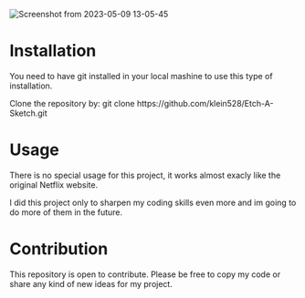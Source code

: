 ![Screenshot from 2023-05-09 13-05-45](https://github.com/klein528/Netflix-landing-page/assets/88459146/fd316a75-6653-4e47-ae21-51d807a54cc5)

<h1>Installation</h1>
<p>You need to have git installed in your local mashine to use this type of installation.</p>

<p>Clone the repository by: git clone https://github.com/klein528/Etch-A-Sketch.git</p>

<h1>Usage</h1>
<p>There is no special usage for this project, it works almost exacly like the original Netflix website.</p>

<p>I did this project only to sharpen my coding skills even more and im going to do more of them in the future.</p>

<h1>Contribution</h1>
<p>This repository is open to contribute. Please be free to copy my code or share any kind of new ideas for my project.</p>
